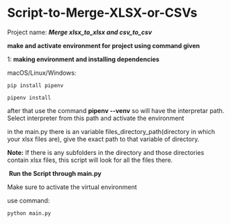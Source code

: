# Script-to-Merge-XLSX-or-CSVs

Project name: **_Merge xlsx_to_xlsx and csv_to_csv_**

**make and activate environment for project using command given**

1: **making environment and installing dependencies**

macOS/Linux/Windows:
```
pip install pipenv
```
```
pipenv install
```

after that use the command **pipenv --venv** so will have the interpretar path.
Select interpreter from this path and activate the environment


in the main.py there is an variable files_directory_path(directory in which your xlsx files are), give the exact path to that variable of directory.

**Note:** If there is any subfolders in the directory and those directories contain xlsx files, this script will look for all the files there.


​
**Run the Script through main.py**

Make sure to activate the virtual environment

​use command:
```
python main.py
```

